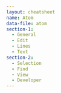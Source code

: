 ```yaml
---
layout: cheatsheet
name: Atom
data-file: atom
section-1:
  - General
  - Edit
  - Lines
  - Text
section-2:
  - Selection
  - Find
  - View
  - Developer
---
```

